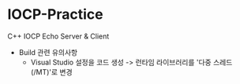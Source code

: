 # IOCP-Practice
C++ IOCP Echo Server & Client

- Build 관련 유의사항
	* Visual Studio 설정을 코드 생성 -> 런타임 라이브러리를 '다중 스레드(/MT)'로 변경
